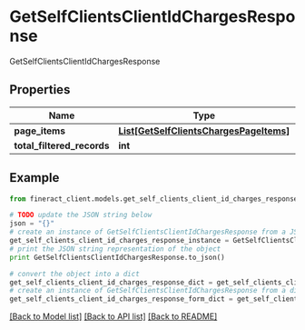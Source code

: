 # GetSelfClientsClientIdChargesResponse

GetSelfClientsClientIdChargesResponse

## Properties

Name | Type | Description | Notes
------------ | ------------- | ------------- | -------------
**page_items** | [**List[GetSelfClientsChargesPageItems]**](GetSelfClientsChargesPageItems.md) |  | [optional] 
**total_filtered_records** | **int** |  | [optional] 

## Example

```python
from fineract_client.models.get_self_clients_client_id_charges_response import GetSelfClientsClientIdChargesResponse

# TODO update the JSON string below
json = "{}"
# create an instance of GetSelfClientsClientIdChargesResponse from a JSON string
get_self_clients_client_id_charges_response_instance = GetSelfClientsClientIdChargesResponse.from_json(json)
# print the JSON string representation of the object
print GetSelfClientsClientIdChargesResponse.to_json()

# convert the object into a dict
get_self_clients_client_id_charges_response_dict = get_self_clients_client_id_charges_response_instance.to_dict()
# create an instance of GetSelfClientsClientIdChargesResponse from a dict
get_self_clients_client_id_charges_response_form_dict = get_self_clients_client_id_charges_response.from_dict(get_self_clients_client_id_charges_response_dict)
```
[[Back to Model list]](../README.md#documentation-for-models) [[Back to API list]](../README.md#documentation-for-api-endpoints) [[Back to README]](../README.md)


